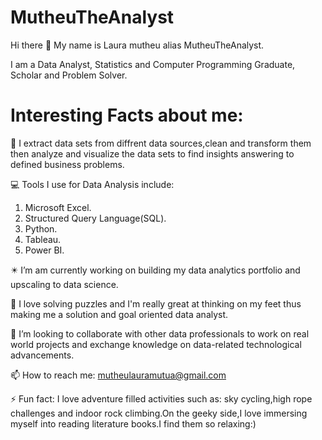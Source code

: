 # MutheuTheAnalyst
Hi there 👋 My name is Laura mutheu alias MutheuTheAnalyst.

I am a Data Analyst, Statistics and Computer Programming Graduate, Scholar and Problem Solver.

# **Interesting Facts about me:**

🔭 I extract data sets from diffrent data sources,clean and transform them then analyze and visualize the  data sets to find insights answering to defined business problems.

💻 Tools I use for Data Analysis include:

1. Microsoft Excel.
2. Structured Query Language(SQL).
3. Python.
4. Tableau.
65. Power BI.

✴️ I’m am currently working on building my data analytics portfolio and upscaling to data science.

🌱 I love solving puzzles and I'm really great at thinking on my feet thus making me a solution and goal oriented data analyst.

👯 I’m looking to collaborate with other data professionals to work on real world projects and exchange knowledge on data-related technological advancements.

📫 How to reach me: mutheulauramutua@gmail.com

⚡ Fun fact: I love adventure filled activities such as: sky cycling,high rope challenges and indoor rock climbing.On the geeky side,I love immersing myself into  reading literature books.I find them so relaxing:)


